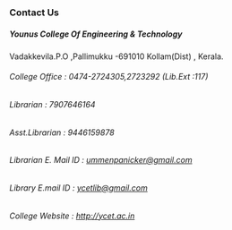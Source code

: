 ### Contact Us
#### 
##### Younus College Of Engineering & Technology
Vadakkevila.P.O ,Pallimukku -691010
Kollam(Dist) , Kerala.

###### College Office        : 0474-2724305,2723292  (Lib.Ext :117)
###### Librarian               : 7907646164
 ###### Asst.Librarian          :  9446159878
 ###### Librarian E. Mail ID  :  ummenpanicker@gmail.com
 ###### Library E.mail ID       :  ycetlib@gmail.com
 ###### College Website          :  http://ycet.ac.in
